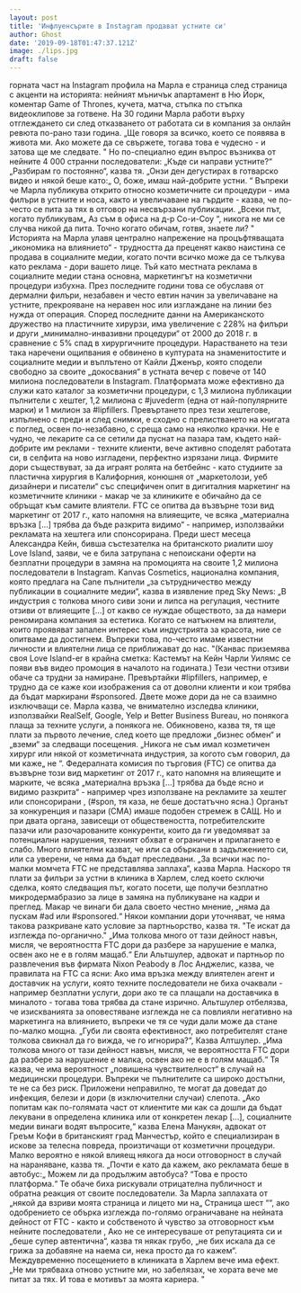 ```yaml
---
layout: post
title: 'Инфлуенсърите в Instagram продават устните си'
author: Ghost
date: '2019-09-18T01:47:37.121Z'
image: ./lips.jpg
draft: false
---
```

горната част на Instagram профила на Марла е страница след страница с акценти на историята: нейният мъничък апартамент в Ню Йорк, коментар Game of Thrones, кучета, матча, стъпка по стъпка видеоклипове за готвене.
На 30 години Марла работи върху отглеждането си след отказването от работата си в компания за онлайн ревюта по-рано тази година. „Ще говоря за всичко, което се появява в живота ми. Ако можете да се свържете, тогава това е чудесно - и затова ще ме следвате. "
Но по-специално един въпрос възниква от нейните 4 000 странни последователи: „Къде си направи устните?“
„Разбирам го постоянно“, казва тя. „Онзи ден дегустирах в готварско видео и някой беше като:„ О, боже, имаш най-добрите устни. “
Въпреки че Марла публикува открито относно козметичните си процедури - има филъри в устните и носа, както и увеличаване на гърдите - казва, че по-често се пита за тях в отговор на несвързани публикации. „Всеки път, когато публикувам„ Аз съм в офиса на д-р Со-и-Соу “, никога не ми се случва никой да пита. Точно когато обичам, готвя, знаете ли? "
Историята на Марла улавя централно напрежение на процъфтяващата „икономика на влиянието“ - трудността да преценят какво наистина се продава в социалните медии, когато почти всичко може да се тълкува като реклама - дори вашето лице.
Тъй като местната реклама в социалните медии стана основна, маркетингът на козметични процедури избухна. През последните години това се обуславя от дермални филъри, незабавен и често евтин начин за увеличаване на устните, прекрояване на неравен нос или изглаждане на линии без нужда от операция. Според последните данни на Американското дружество на пластичните хирурзи, има увеличение с 228% на филъри и други „минимално-инвазивни процедури“ от 2000 до 2018 г. в сравнение с 5% спад в хирургичните процедури.
Нарастването на тези така наречени ощипвания е обвинено в културата на знаменитостите и социалните медии и въплътено от Кайли Дженър, която сподели свободно за своите „докосвания“ в устната вечер с повече от 140 милиона последователи в Instagram. Платформата може ефективно да служи като каталог за козметични процедури, с 1,3 милиона публикации пълнители с хештег, 1,2 милиона с #juvederm (една от най-популярните марки) и 1 милион за #lipfillers.
Превъртането през тези хештегове, изпълнено с преди и след снимки, е сходно с прелистването на книгата с поглед, освен по-незабавно, с среща само на няколко крачки. Не е чудно, че лекарите са се сетили да пуснат на пазара там, където най-добрите им реклами - техните клиенти, вече активно споделят работата си, в селфита на ново изгладени, перфектно изрязани лица.
Фирмите дори съществуват, за да играят ролята на бетбейнс - като студиите за пластична хирургия в Калифорния, конюшня от „маркетолози, уеб дизайнери и писатели“ със специфичен опит в дигиталния маркетинг на козметичните клиники - макар че за клиниките е обичайно да се обръщат към самите влиятели.
FTC се опитва да възвърне този вид маркетинг от 2017 г., като напомня на влияещите, че всяка „материална връзка […] трябва да бъде разкрита видимо“ - например, използвайки рекламата на хештега или спонсорирана.
Преди шест месеца Александра Кейн, бивша състезателка на британското риалити шоу Love Island, заяви, че е била затрупана с непоискани оферти на безплатни процедури в замяна на промоцията на своите 1,2 милиона последователи в Instagram. Kanvas Cosmetics, национална компания, която предлага на Cane пълнители „за сътрудничество между публикации в социалните медии“, казва в изявление пред Sky News: „В индустрия с толкова много сиви зони и липса на регулация, честните отзиви от влияещите […] от какво се нуждае обществото, за да намери реномирана компания за естетика. Когато се натъкнем на влиятели, които проявяват запален интерес към индустрията за красота, ние се опитваме да достигнем. Въпреки това, по-често имаме известни личности и влиятелни лица се приближават до нас. "(Канвас приземява своя Love Island-er в крайна сметка: Кастемът на Кейн Чарли Уилямс се появи във видео промоция в началото на годината.)
Тези честни отзиви обаче са трудни за намиране. Превъртайки #lipfillers, например, е трудно да се каже кои изображения са от доволни клиенти и кои трябва да бъдат маркирани #sponsored. Двете може дори да не са взаимно изключващи се.
Марла казва, че внимателно изследва клиники, използвайки RealSelf, Google, Yelp и Better Business Bureau, но понякога плаща за техните услуги, а понякога не. Обикновено, казва тя, тя ще плати за първото лечение, след което ще предложи „бизнес обмен“ и „вземи“ за следващи посещения. „Никога не съм имал козметичен хирург или някой от козметичната индустрия, за когото съм говорил, да ми каже„ не “.
Федералната комисия по търговия (FTC) се опитва да възвърне този вид маркетинг от 2017 г., като напомня на влияещите и марките, че всяка „материална връзка […] трябва да бъде ясно и видимо разкрита“ - например чрез използване на рекламите за хештег или спонсорирани , (#spon, тя каза, не беше достатъчно ясна.) Органът за конкуренция и пазари (CMA) имаше подобен стремеж в САЩ.
Но и при двата органа, зависещи от обществеността, потребителските пазачи или разочарованите конкуренти, които да ги уведомяват за потенциални нарушения, техният обхват е ограничен и прилагането е слабо. Много влиятелни казват, че или са объркани в задължението си, или са уверени, че няма да бъдат преследвани. „За всички нас по-малки момчета FTC не представлява заплаха“, казва Марла. Наскоро тя плати за филъри за устни в клиника в Харлем, след което сключи сделка, която следващия път, когато посети, ще получи безплатно микродермабразио за лице в замяна на публикуване на кадри и преглед. Макар че винаги би дала своето честно мнение, „няма да пускам #ad или #sponsored.“ Някои компании дори уточняват, че няма такова разкриване като условие за партньорство, казва тя. "Те искат да изглежда по-органично."
„Има толкова много от тази дейност навън, мисля, че вероятността FTC дори да разбере за нарушение е малка, освен ако не е в голям мащаб.“
Ели Альтшулер, адвокат и партньор по развлечения във фирмата Nixon Peabody в Лос Анджелис, казва, че правилата на FTC са ясни: Ако има връзка между влиятелен агент и доставчик на услуги, която техните последователи не биха очаквали - например безплатни услуги, дори ако те са плащали на доставчика в миналото - тогава това трябва да стане изрично.
Альтшулер отбелязва, че изискванията за оповестяване изглежда не са повлияли негативно на маркетинга на влиянието, въпреки че тя се чуди дали може да стане по-малко мощна. „Губи ли своята ефективност, ако потребителят стане толкова свикнал да го вижда, че го игнорира?“, Казва Алтшулер. „Има толкова много от тази дейност навън, мисля, че вероятността FTC дори да разбере за нарушение е малка, освен ако не е в голям мащаб.“ Тя казва, че има вероятност „повишена чувствителност“ в случай на медицински процедури.
Въпреки че пълнителите са широко достъпни, те не са без риск. Приложени неправилно, те могат да доведат до инфекция, белези и дори (в изключителни случаи) слепота. „Ако попитам как по-голямата част от клиентите ми как са дошли да бъдат лекувани в определена клиника или от конкретен лекар […], социалните медии винаги водят въпросите,“ казва Елена Манукян, адвокат от Греъм Кофи в британският град Манчестър, който е специализиран в искове за телесна повреда, произтичащи от козметични процедури.
Малко вероятно е някой влияещ някога да носи отговорност в случай на нараняване, казва тя. „Почти е като да кажем, ако рекламата беше в автобус:„ Можем ли да продължим автобуса? “Това е просто платформа.“ Те обаче биха рискували отрицателна публичност и обратна реакция от своите последователи.
За Марла заплахата от „някой да взриви моята страница и лицето ми на„ Страница шест ““, ако одобрението се обърка изглежда по-голямо ограничаване на нейната дейност от FTC - както и собственото й чувство за отговорност към нейните последователи , Ако не се интересуваше от репутацията си и „беше супер автентична“, казва тя някак грубо, „не бих искала да се грижа за добавяне на наема си, нека просто да го кажем“.
Междувременно посещението в клиниката в Харлем вече има ефект. „Не ми трябваха отново устните ми, но забелязах, че хората вече ме питат за тях. И това е мотивът за моята кариера. "